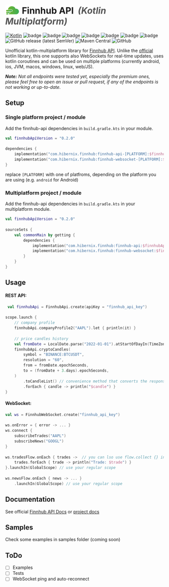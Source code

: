 # <img height=38 style="margin:0 0 -8px 0" src="docs/finnhub-logo.png"/> Finnhub API&nbsp;&nbsp;<i style="color: #555555">(Kotlin Multiplatform)</i>

[![Kotlin](https://img.shields.io/badge/kotlin-1.8.0-blue.svg?logo=kotlin)](http://kotlinlang.org)
![badge][badge-jvm]
![badge][badge-android]
![badge][badge-ios]
![badge][badge-mac]
![badge][badge-linux]
![badge][badge-windows]
![badge][badge-js]
<br>
![GitHub release (latest SemVer)](https://img.shields.io/github/v/release/hibernix/finnhub-api)
![Maven Central](https://img.shields.io/maven-central/v/com.hibernix.finnhub/finnhub-api?color=blue)
![GitHub](https://img.shields.io/github/license/hibernix/finnhub-api?style=flat)

Unofficial kotlin-multiplatform library for [Finnhub API](https://finnhub.io).
Unlike the [official](https://github.com/Finnhub-Stock-API/finnhub-kotlin)  kotlin library, this one supports also
WebSockets for real-time updates, uses kotlin coroutines and can be used on multiple platforms (currently android, ios,
JVM, macos, windows, linux, web/JS).

<i><b>Note:</b> Not all endpoints were tested yet, especially the premium ones, please feel free to open an issue
or pull request, if any of the endpoints is not working or up-to-date.</i>

## Setup

### Single platform project / module

Add the finnhub-api dependencies in `build.gradle.kts` in your module.

```kotlin
val finnhubApiVersion = "0.2.0"

dependencies {
    implementation("com.hibernix.finnhub:finnhub-api-[PLATFORM]:$finnhubApiVersion") // for REST API
    implementation("com.hibernix.finnhub:finnhub-websocket-[PLATFORM]:$finnhubApiVersion") // for real-time updates
}
```

replace `[PLATFORM]` with one of platfroms, depending on the platform you are using (e.g. `android` for Android)

### Multiplatform project / module

Add the finnhub-api dependencies in `build.gradle.kts` in your multiplatform module.

```kotlin
val finnhubApiVersion = "0.2.0"

sourceSets {
    val commonMain by getting {
        dependencies {
            implementation("com.hibernix.finnhub:finnhub-api:$finnhubApiVersion") // for REST API
            implementation("com.hibernix.finnhub:finnhub-websocket:$finnhubApiVersion") // for real-time updates
        }
    }
}
```

## Usage

#### REST API:

```kotlin
 val finnhubApi = FinnhubApi.create(apiKey = "finnhub_api_key")

scope.launch {
    // company profile
    finnhubApi.companyProfile2("AAPL").let { println(it) }

    // price candles history
    val fromDate = LocalDate.parse("2022-01-01").atStartOfDayIn(TimeZone.UTC)
    finnhubApi.cryptoCandles(
        symbol = "BINANCE:BTCUSDT",
        resolution = "60",
        from = fromDate.epochSeconds,
        to = (fromDate + 3.days).epochSeconds,
    )
        .toCandleList() // convenience method that converts the response to a more useful list of candles
        .forEach { candle -> println("$candle") }
}
```

#### WebSocket:

```kotlin
val ws = FinnhubWebSocket.create("finnhub_api_key")

ws.onError = { error -> ... }
ws.connect {
    subscribeTrades("AAPL")
    subscribeNews("GOOGL")
}

ws.tradesFlow.onEach { trades ->  // you can lso use flow.collect {} in coroutine
    trades.forEach { trade -> println("Trade: $trade") }
}.launchIn(GlobalScope) // use your regular scope

ws.newsFlow.onEach { news -> ... }
    .launchIn(GlobalScope) // use your regular scope


```

## Documentation

See official [Finnhub API Docs](https://finnhub.io/docs/api)
or [project docs](https://hibernix.github.io/finnhub-api/docs)

## Samples

Check some examples in samples folder (coming soon)

## ToDo

- [ ] Examples
- [ ] Tests
- [ ] WebSocket ping and auto-reconnect

[badge-android]: http://img.shields.io/badge/-android-6EDB8D.svg?style=flat

[badge-android-native]: http://img.shields.io/badge/support-[AndroidNative]-6EDB8D.svg?style=flat

[badge-jvm]: http://img.shields.io/badge/-jvm-DB413D.svg?style=flat

[badge-js]: http://img.shields.io/badge/-js-F8DB5D.svg?style=flat

[badge-js-ir]: https://img.shields.io/badge/support-[IR]-AAC4E0.svg?style=flat

[badge-nodejs]: https://img.shields.io/badge/-nodejs-68a063.svg?style=flat

[badge-linux]: http://img.shields.io/badge/-linux-2D3F6C.svg?style=flat

[badge-windows]: http://img.shields.io/badge/-windows-4D76CD.svg?style=flat

[badge-wasm]: https://img.shields.io/badge/-wasm-624FE8.svg?style=flat

[badge-apple-silicon]: http://img.shields.io/badge/support-[AppleSilicon]-43BBFF.svg?style=flat

[badge-ios]: http://img.shields.io/badge/-ios-CDCDCD.svg?style=flat

[badge-mac]: http://img.shields.io/badge/-macos-111111.svg?style=flat&color=707070

[badge-watchos]: http://img.shields.io/badge/-watchos-C0C0C0.svg?style=flat

[badge-tvos]: http://img.shields.io/badge/-tvos-808080.svg?style=flat
